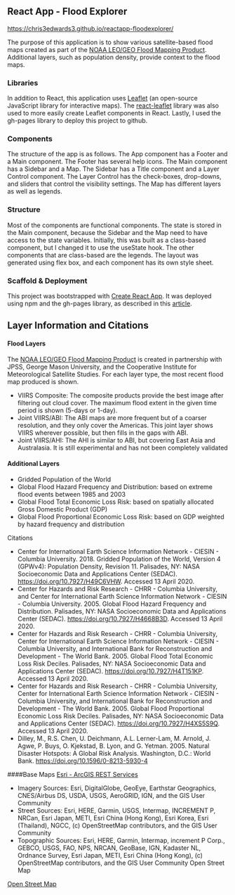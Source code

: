 ## React App - Flood Explorer

https://chris3edwards3.github.io/reactapp-floodexplorer/

The purpose of this application is to show various satellite-based flood maps created as part of the [NOAA LEO/GEO Flood Mapping Product](https://www.ssec.wisc.edu/flood-map-demo/). Additional layers, such as population density, provide context to the flood maps.

### Libraries
In addition to React, this application uses [Leaflet](https://leafletjs.com/) (an open-source JavaScript library for interactive maps). The [react-leaflet](https://react-leaflet.js.org/) library was also used to more easily create Leaflet components in React. Lastly, I used the gh-pages library to deploy this project to github.

### Components
The structure of the app is as follows. The App component has a Footer and a Main component. The Footer has several help icons. The Main component has a Sidebar and a Map. The Sidebar has a Title component and a Layer Control component. The Layer Control has the check-boxes, drop-downs, and sliders that control the visibility settings. The Map has different layers as well as legends.

### Structure
Most of the components are functional components. The state is stored in the Main component, because the Sidebar and the Map need to have access to the state variables. Initially, this was built as a class-based component, but I changed it to use the useState hook. The other components that are class-based are the legends. The layout was generated using flex box, and each component has its own style sheet.

### Scaffold & Deployment
This project was bootstrapped with [Create React App](https://github.com/facebook/create-react-app). It was deployed using npm and the gh-pages library, as described in this [article](https://dev.to/yuribenjamin/how-to-deploy-react-app-in-github-pages-2a1f).

## Layer Information and Citations

#### Flood Layers
The [NOAA LEO/GEO Flood Mapping Product](https://www.ssec.wisc.edu/flood-map-demo/flood-products/) is created in partnership with JPSS, George Mason University, and the Cooperative Institute for Meteorological Satellite Studies. For each layer type, the most recent flood map produced is shown.

* VIIRS Composite: The composite products provide the best image after filtering out cloud cover. The maximum flood extent in the given time period is shown (5-days or 1-day).
* Joint VIIRS/ABI: The ABI maps are more frequent but of a coarser resolution, and they only cover the Americas. This joint layer shows VIIRS wherever possible, but then fills in the gaps with ABI.
* Joint VIIRS/AHI: The AHI is similar to ABI, but covering East Asia and Australasia. It is still experimental and has not been completely validated

#### Additional Layers
* Gridded Population of the World
* Global Flood Hazard Frequency and Distribution: based on extreme flood events between 1985 and 2003
* Global Flood Total Economic Loss Risk: based on spatially allocated Gross Domestic Product (GDP)
* Global Flood Proportional Economic Loss Risk: based on GDP weighted by hazard frequency and distribution

Citations
* Center for International Earth Science Information Network - CIESIN - Columbia University. 2018. Gridded Population of the World, Version 4 (GPWv4): Population Density, Revision 11. Palisades, NY: NASA Socioeconomic Data and Applications Center (SEDAC). https://doi.org/10.7927/H49C6VHW. Accessed 13 April 2020.
* Center for Hazards and Risk Research - CHRR - Columbia University, and Center for International Earth Science Information Network - CIESIN - Columbia University. 2005. Global Flood Hazard Frequency and Distribution. Palisades, NY: NASA Socioeconomic Data and Applications Center (SEDAC). https://doi.org/10.7927/H4668B3D. Accessed 13 April 2020.
* Center for Hazards and Risk Research - CHRR - Columbia University, Center for International Earth Science Information Network - CIESIN - Columbia University, and International Bank for Reconstruction and Development - The World Bank. 2005. Global Flood Total Economic Loss Risk Deciles. Palisades, NY: NASA Socioeconomic Data and Applications Center (SEDAC). https://doi.org/10.7927/H4T151KP. Accessed 13 April 2020.
* Center for Hazards and Risk Research - CHRR - Columbia University, Center for International Earth Science Information Network - CIESIN - Columbia University, and International Bank for Reconstruction and Development - The World Bank. 2005. Global Flood Proportional Economic Loss Risk Deciles. Palisades, NY: NASA Socioeconomic Data and Applications Center (SEDAC). https://doi.org/10.7927/H4XS5S9Q. Accessed 13 April 2020.
* Dilley, M., R.S. Chen, U. Deichmann, A.L. Lerner-Lam, M. Arnold, J. Agwe, P. Buys, O. Kjekstad, B. Lyon, and G. Yetman. 2005. Natural Disaster Hotspots: A Global Risk Analysis. Washington, D.C.: World Bank. https://doi.org/10.1596/0-8213-5930-4

####Base Maps
[Esri - ArcGIS REST Services](https://services.arcgisonline.com/arcgis/rest/services)
* Imagery Sources: Esri, DigitalGlobe, GeoEye, Earthstar Geographics, CNES/Airbus DS, USDA, USGS, AeroGRID, IGN, and the GIS User Community
* Street Sources: Esri, HERE, Garmin, USGS, Intermap, INCREMENT P, NRCan, Esri Japan, METI, Esri China (Hong Kong), Esri Korea, Esri (Thailand), NGCC, (c) OpenStreetMap contributors, and the GIS User Community
* Topographic Sources: Esri, HERE, Garmin, Intermap, increment P Corp., GEBCO, USGS, FAO, NPS, NRCAN, GeoBase, IGN, Kadaster NL, Ordnance Survey, Esri Japan, METI, Esri China (Hong Kong), (c) OpenStreetMap contributors, and the GIS User Community
Open Street Map

[Open Street Map](https://www.openstreetmap.org/copyright)